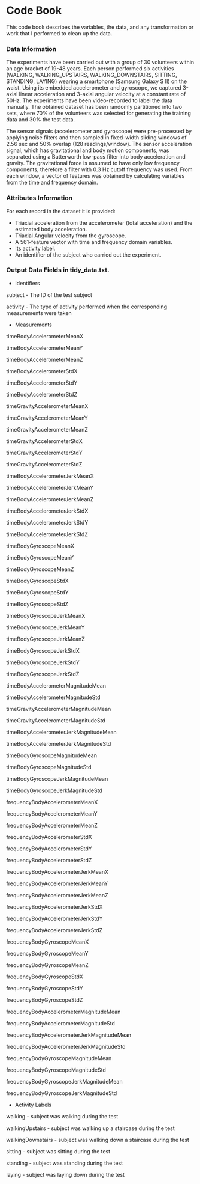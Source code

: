 # Code Book

This code book describes the variables, the data, and any transformation or work that I performed to clean up the data.


### Data Information

The experiments have been carried out with a group of 30 volunteers within an age bracket of 19-48 years. Each person performed six activities (WALKING, WALKING_UPSTAIRS, WALKING_DOWNSTAIRS, SITTING, STANDING, LAYING) wearing a smartphone (Samsung Galaxy S II) on the waist. Using its embedded accelerometer and gyroscope, we captured 3-axial linear acceleration and 3-axial angular velocity at a constant rate of 50Hz. The experiments have been video-recorded to label the data manually. The obtained dataset has been randomly partitioned into two sets, where 70% of the volunteers was selected for generating the training data and 30% the test data.

The sensor signals (accelerometer and gyroscope) were pre-processed by applying noise filters and then sampled in fixed-width sliding windows of 2.56 sec and 50% overlap (128 readings/window). The sensor acceleration signal, which has gravitational and body motion components, was separated using a Butterworth low-pass filter into body acceleration and gravity. The gravitational force is assumed to have only low frequency components, therefore a filter with 0.3 Hz cutoff frequency was used. From each window, a vector of features was obtained by calculating variables from the time and frequency domain.


### Attributes Information

For each record in the dataset it is provided:

* Triaxial acceleration from the accelerometer (total acceleration) and the estimated body acceleration.
* Triaxial Angular velocity from the gyroscope.
* A 561-feature vector with time and frequency domain variables.
* Its activity label.
* An identifier of the subject who carried out the experiment.


### Output Data Fields in tidy_data.txt.

* Identifiers

subject - The ID of the test subject

activity - The type of activity performed when the corresponding measurements were taken

* Measurements

timeBodyAccelerometerMeanX

timeBodyAccelerometerMeanY

timeBodyAccelerometerMeanZ

timeBodyAccelerometerStdX

timeBodyAccelerometerStdY

timeBodyAccelerometerStdZ

timeGravityAccelerometerMeanX

timeGravityAccelerometerMeanY

timeGravityAccelerometerMeanZ

timeGravityAccelerometerStdX

timeGravityAccelerometerStdY

timeGravityAccelerometerStdZ

timeBodyAccelerometerJerkMeanX

timeBodyAccelerometerJerkMeanY

timeBodyAccelerometerJerkMeanZ

timeBodyAccelerometerJerkStdX

timeBodyAccelerometerJerkStdY

timeBodyAccelerometerJerkStdZ

timeBodyGyroscopeMeanX

timeBodyGyroscopeMeanY

timeBodyGyroscopeMeanZ

timeBodyGyroscopeStdX

timeBodyGyroscopeStdY

timeBodyGyroscopeStdZ

timeBodyGyroscopeJerkMeanX

timeBodyGyroscopeJerkMeanY

timeBodyGyroscopeJerkMeanZ

timeBodyGyroscopeJerkStdX

timeBodyGyroscopeJerkStdY

timeBodyGyroscopeJerkStdZ

timeBodyAccelerometerMagnitudeMean

timeBodyAccelerometerMagnitudeStd

timeGravityAccelerometerMagnitudeMean

timeGravityAccelerometerMagnitudeStd

timeBodyAccelerometerJerkMagnitudeMean

timeBodyAccelerometerJerkMagnitudeStd

timeBodyGyroscopeMagnitudeMean

timeBodyGyroscopeMagnitudeStd

timeBodyGyroscopeJerkMagnitudeMean

timeBodyGyroscopeJerkMagnitudeStd

frequencyBodyAccelerometerMeanX

frequencyBodyAccelerometerMeanY

frequencyBodyAccelerometerMeanZ

frequencyBodyAccelerometerStdX

frequencyBodyAccelerometerStdY

frequencyBodyAccelerometerStdZ

frequencyBodyAccelerometerJerkMeanX

frequencyBodyAccelerometerJerkMeanY

frequencyBodyAccelerometerJerkMeanZ

frequencyBodyAccelerometerJerkStdX

frequencyBodyAccelerometerJerkStdY

frequencyBodyAccelerometerJerkStdZ

frequencyBodyGyroscopeMeanX

frequencyBodyGyroscopeMeanY

frequencyBodyGyroscopeMeanZ

frequencyBodyGyroscopeStdX

frequencyBodyGyroscopeStdY

frequencyBodyGyroscopeStdZ

frequencyBodyAccelerometerMagnitudeMean

frequencyBodyAccelerometerMagnitudeStd

frequencyBodyAccelerometerJerkMagnitudeMean

frequencyBodyAccelerometerJerkMagnitudeStd

frequencyBodyGyroscopeMagnitudeMean

frequencyBodyGyroscopeMagnitudeStd

frequencyBodyGyroscopeJerkMagnitudeMean

frequencyBodyGyroscopeJerkMagnitudeStd


* Activity Labels

walking - subject was walking during the test

walkingUpstairs - subject was walking up a staircase during the test

walkingDownstairs - subject was walking down a staircase during the test

sitting - subject was sitting during the test

standing - subject was standing during the test

laying - subject was laying down during the test





